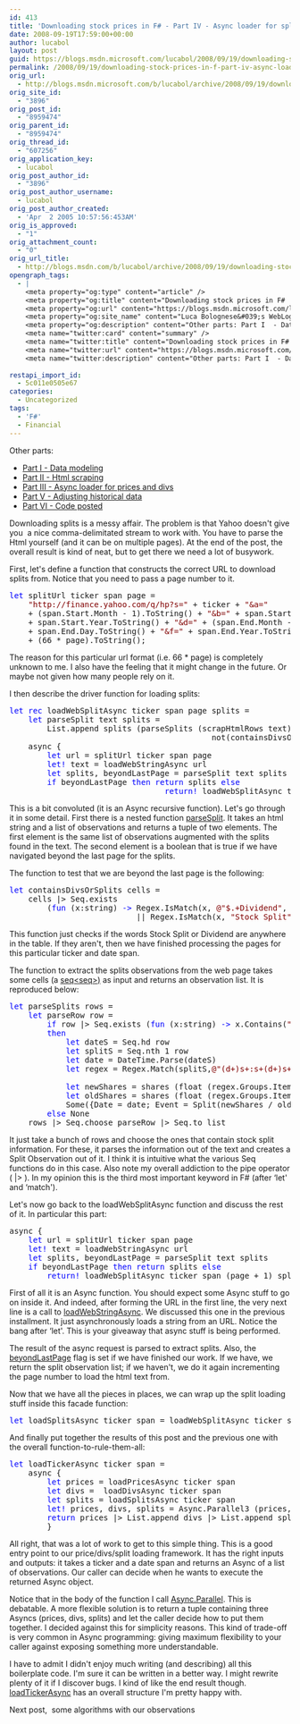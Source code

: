 ```yaml
---
id: 413
title: 'Downloading stock prices in F# - Part IV - Async loader for splits'
date: 2008-09-19T17:59:00+00:00
author: lucabol
layout: post
guid: https://blogs.msdn.microsoft.com/lucabol/2008/09/19/downloading-stock-prices-in-f-part-iv-async-loader-for-splits/
permalink: /2008/09/19/downloading-stock-prices-in-f-part-iv-async-loader-for-splits/
orig_url:
  - http://blogs.msdn.microsoft.com/b/lucabol/archive/2008/09/19/downloading-stock-prices-in-f-part-iv-async-loader-for-splits.aspx
orig_site_id:
  - "3896"
orig_post_id:
  - "8959474"
orig_parent_id:
  - "8959474"
orig_thread_id:
  - "607256"
orig_application_key:
  - lucabol
orig_post_author_id:
  - "3896"
orig_post_author_username:
  - lucabol
orig_post_author_created:
  - 'Apr  2 2005 10:57:56:453AM'
orig_is_approved:
  - "1"
orig_attachment_count:
  - "0"
orig_url_title:
  - http://blogs.msdn.com/b/lucabol/archive/2008/09/19/downloading-stock-prices-in-f-part-iv-async-loader-for-splits.aspx
opengraph_tags:
  - |
    <meta property="og:type" content="article" />
    <meta property="og:title" content="Downloading stock prices in F#  - Part IV  - Async loader for splits" />
    <meta property="og:url" content="https://blogs.msdn.microsoft.com/lucabol/2008/09/19/downloading-stock-prices-in-f-part-iv-async-loader-for-splits/" />
    <meta property="og:site_name" content="Luca Bolognese&#039;s WebLog" />
    <meta property="og:description" content="Other parts: Part I  - Data modeling Part II  - Html scraping Part III  - Async loader for prices and divs Part V  - Adjusting historical data Part VI  - Code posted Downloading splits is a messy affair. The problem is that Yahoo doesn't give you&nbsp; a nice comma-delimitated stream to work with. You have..." />
    <meta name="twitter:card" content="summary" />
    <meta name="twitter:title" content="Downloading stock prices in F#  - Part IV  - Async loader for splits" />
    <meta name="twitter:url" content="https://blogs.msdn.microsoft.com/lucabol/2008/09/19/downloading-stock-prices-in-f-part-iv-async-loader-for-splits/" />
    <meta name="twitter:description" content="Other parts: Part I  - Data modeling Part II  - Html scraping Part III  - Async loader for prices and divs Part V  - Adjusting historical data Part VI  - Code posted Downloading splits is a messy affair. The problem is that Yahoo doesn't give you&nbsp; a nice comma-delimitated stream to work with. You have..." />
    
restapi_import_id:
  - 5c011e0505e67
categories:
  - Uncategorized
tags:
  - 'F#'
  - Financial
---
```

Other parts:

  * [Part I  - Data modeling](http://blogs.msdn.com/lucabol/archive/2008/08/29/downloading-stock-prices-in-f-part-i-data-modeling.aspx)
  * [Part II  - Html scraping](http://blogs.msdn.com/lucabol/archive/2008/09/05/downloading-stock-prices-in-f-part-ii-html-scraping.aspx)
  * [Part III  - Async loader for prices and divs](http://blogs.msdn.com/lucabol/archive/2008/09/12/downloading-stock-prices-in-f-part-iii-async-loader-for-prices-and-divs.aspx)
  * [Part V  - Adjusting historical data](http://blogs.msdn.com/lucabol/archive/2008/09/26/downloading-stock-prices-in-f-part-v-adjusting-historical-data.aspx)
  * [Part VI  - Code posted](http://blogs.msdn.com/lucabol/archive/2008/10/20/downloading-stock-prices-in-f-part-vi-code-posted.aspx)

Downloading splits is a messy affair. The problem is that Yahoo doesn't give you&nbsp; a nice comma-delimitated stream to work with. You have to parse the Html yourself (and it can be on multiple pages). At the end of the post, the overall result is kind of neat, but to get there we need a lot of busywork.

First, let's define a function that constructs the correct URL to download splits from. Notice that you need to pass a page number to it.

<pre class="code"><span style="color:blue;">let </span>splitUrl ticker span page =
    <span style="color:maroon;">"http://finance.yahoo.com/q/hp?s=" </span>+ ticker + <span style="color:maroon;">"&a="<br />    </span>+ (span.Start.Month - 1).ToString() + <span style="color:maroon;">"&b=" </span>+ span.Start.Day.ToString() + <span style="color:maroon;">"&c=" <br />    </span>+ span.Start.Year.ToString() + <span style="color:maroon;">"&d=" </span>+ (span.End.Month - 1).ToString() + <span style="color:maroon;">"&e="<br />    </span>+ span.End.Day.ToString() + <span style="color:maroon;">"&f=" </span>+ span.End.Year.ToString() + <span style="color:maroon;">"&g=v&z=66&y="<br />    </span>+ (66 * page).ToString();</pre>

The reason for this particular url format (i.e. 66 * page) is completely unknown to me. I also have the feeling that it might change in the future. Or maybe not given how many people rely on it.

I then describe the driver function for loading splits:

<pre class="code"><span style="color:blue;">let rec </span>loadWebSplitAsync ticker span page splits =
    <span style="color:blue;">let </span>parseSplit text splits =
        List.append splits (parseSplits (scrapHtmlRows text)),<br />                                           not(containsDivsOrSplits (scrapHtmlCells text))
    async {
        <span style="color:blue;">let </span>url = splitUrl ticker span page
        <span style="color:blue;">let! </span>text = loadWebStringAsync url
        <span style="color:blue;">let </span>splits, beyondLastPage = parseSplit text splits
        <span style="color:blue;">if </span>beyondLastPage <span style="color:blue;">then return </span>splits <span style="color:blue;">else<br />                                 return! </span>loadWebSplitAsync ticker span (page + 1) splits }</pre>



This is a bit convoluted (it is an Async recursive function). Let's go through it in some detail. First there is a nested function <u>parseSplit</u>. It takes an html string and a list of observations and returns a tuple of two elements. The first element is the same list of observations augmented with the splits found in the text. The second element is a boolean that is true if we have navigated beyond the last page for the splits.

The function to test that we are beyond the last page is the following:

<pre class="code"><span style="color:blue;">let </span>containsDivsOrSplits cells =
    cells |&gt; Seq.exists<br />        (<span style="color:blue;">fun </span>(x:string) <span style="color:blue;">-&gt; </span>Regex.IsMatch(x, <span style="color:maroon;">@"$.+Dividend"</span>, RegexOptions.Multiline)<br />                           || Regex.IsMatch(x, <span style="color:maroon;">"Stock Split"</span>))  </pre>

This function just checks if the words Stock Split or Dividend are anywhere in the table. If they aren't, then we have finished processing the pages for this particular ticker and date span.

The function to extract the splits observations from the web page takes some cells (a <u>seq<seq<string>>)</u> as input and returns an observation list. It is reproduced below:

<pre class="code"><span style="color:blue;">let </span>parseSplits rows =
    <span style="color:blue;">let </span>parseRow row =
        <span style="color:blue;">if </span>row |&gt; Seq.exists (<span style="color:blue;">fun </span>(x:string) <span style="color:blue;">-&gt; </span>x.Contains(<span style="color:maroon;">"Stock Split"</span>))
        <span style="color:blue;">then
            let </span>dateS = Seq.hd row
            <span style="color:blue;">let </span>splitS = Seq.nth 1 row
            <span style="color:blue;">let </span>date = DateTime.Parse(dateS)
            <span style="color:blue;">let </span>regex = Regex.Match(splitS,<span style="color:maroon;">@"(d+)s+:s+(d+)s+Stock Split"</span>,<br />                                                                   RegexOptions.Multiline)
            <span style="color:blue;">let </span>newShares = shares (float (regex.Groups.Item(1).Value))
            <span style="color:blue;">let </span>oldShares = shares (float (regex.Groups.Item(2).Value))
            Some({Date = date; Event = Split(newShares / oldShares)})
        <span style="color:blue;">else </span>None
    rows |&gt; Seq.choose parseRow |&gt; Seq.to_list</pre>

It just take a bunch of rows and choose the ones that contain stock split information. For these, it parses the information out of the text and creates a Split Observation out of it. I think it is intuitive what the various Seq functions do in this case. Also note my overall addiction to the pipe operator ( |> ). In my opinion this is the third most important keyword in F# (after &#8216;let' and &#8216;match').

Let's now go back to the loadWebSplitAsync function and discuss the rest of it. In particular this part:

<pre class="code">async {
    <span style="color:blue;">let </span>url = splitUrl ticker span page
    <span style="color:blue;">let! </span>text = loadWebStringAsync url
    <span style="color:blue;">let </span>splits, beyondLastPage = parseSplit text splits
    <span style="color:blue;">if </span>beyondLastPage <span style="color:blue;">then return </span>splits <span style="color:blue;">else<br />        return! </span>loadWebSplitAsync ticker span (page + 1) splits }</pre>

First of all it is an Async function. You should expect some Async stuff to go on inside it. And indeed, after forming the URL in the first line, the very next line is a call to <u>loadWebStringAsync</u>. We discussed this one in the previous installment. It just asynchronously loads a string from an URL. Notice the bang after &#8216;let'. This is your giveaway that async stuff is being performed.

The result of the async request is parsed to extract splits. Also, the <u>beyondLastPage</u> flag is set if we have finished our work. If we have, we return the split observation list; if we haven't, we do it again incrementing the page number to load the html text from.

Now that we have all the pieces in places, we can wrap up the split loading stuff inside this facade function:

<pre class="code"><span style="color:blue;">let </span>loadSplitsAsync ticker span = loadWebSplitAsync ticker span 0 []<br /></pre>

And finally put together the results of this post and the previous one with the overall function-to-rule-them-all:

<pre class="code"><span style="color:blue;">let </span>loadTickerAsync ticker span =
    async {
        <span style="color:blue;">let </span>prices = loadPricesAsync ticker span
        <span style="color:blue;">let </span>divs =  loadDivsAsync ticker span
        <span style="color:blue;">let </span>splits = loadSplitsAsync ticker span
        <span style="color:blue;">let! </span>prices, divs, splits = Async.Parallel3 (prices, divs, splits)
        <span style="color:blue;">return </span>prices |&gt; List.append divs |&gt; List.append splits
        }</pre>

All right, that was a lot of work to get to this simple thing. This is a good entry point to our price/divs/split loading framework. It has the right inputs and outputs: it takes a ticker and a date span and returns an Async of a list of observations. Our caller can decide when he wants to execute the returned Async object.

Notice that in the body of the function I call <u>Async.Parallel</u>. This is debatable. A more flexible solution is to return a tuple containing three Asyncs (prices, divs, splits) and let the caller decide how to put them together. I decided against this for simplicity reasons. This kind of trade-off is very common in Async programming: giving maximum flexibility to your caller against exposing something more understandable.

I have to admit I didn't enjoy much writing (and describing) all this boilerplate code. I'm sure it can be written in a better way. I might rewrite plenty of it if I discover bugs. I kind of like the end result though. <u>loadTickerAsync</u> has an overall structure I'm pretty happy with.

Next post,&nbsp; some algorithms with our observations